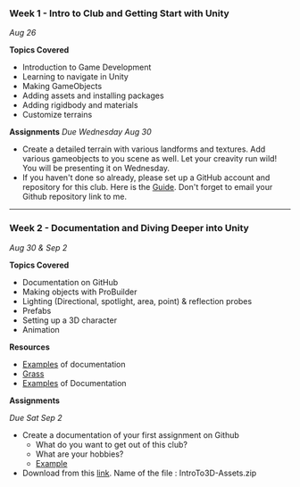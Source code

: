 ### Week 1 - Intro to Club and Getting Start with Unity
*Aug 26*

**Topics Covered**
* Introduction to Game Development
* Learning to navigate in Unity
* Making GameObjects
* Adding assets and installing packages
* Adding rigidbody and materials
* Customize terrains

**Assignments** *Due Wednesday Aug 30*
* Create a detailed terrain with various landforms and textures. Add various gameobjects to you scene as well. Let your creavity run wild! You will be presenting it on Wednesday.
* If you haven't done so already, please set up a GitHub account and repository for this club. Here is the [Guide](prep.md). Don't forget to email your Github repository link to me.
---
### Week 2 - Documentation and Diving Deeper into Unity
*Aug 30 & Sep 2*

**Topics Covered**
* Documentation on GitHub
* Making objects with ProBuilder
* Lighting (Directional, spotlight, area, point) & reflection probes
* Prefabs
* Setting up a 3D character
* Animation

**Resources**
* [Examples](https://alternaterealities.nyuadim.com/category/spring-2021/) of documentation
* [Grass](https://assetstore.unity.com/packages/2d/textures-materials/nature/grass-flowers-pack-free-138810)
* [Examples](https://github.com/pangnasun/ConnectionsLab) of Documentation 

**Assignments** 

*Due Sat Sep 2*

* Create a documentation of your first assignment on Github
  - What do you want to get out of this club?
  - What are your hobbies?
  - [Example](https://github.com/pangnasun/IMCapstoneProject)
* Download from this [link](https://learn.unity.com/tutorial/project-files-prepare-for-the-unity-certified-associate-game-developer-exam-98049840928345928305983#). Name of the file : IntroTo3D-Assets.zip

